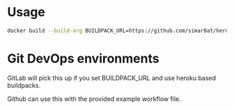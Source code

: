 # Usage

```bash
docker build --build-arg BUILDPACK_URL=https://github.com/simar0at/heroku-buildpack-basex -f $(pwd)/Dockerfile <some_test_app>
```

# Git DevOps environments

GitLab will pick this up if you set BUILDPACK_URL and use heroku based buildpacks.

Github can use this with the provided example workflow file.
